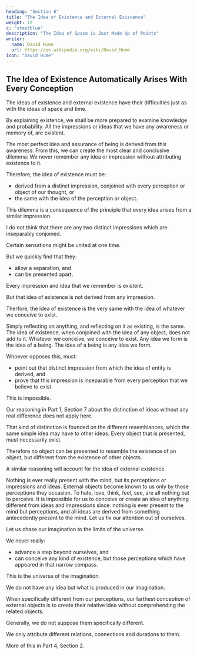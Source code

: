 ```yaml
---
heading: "Section 6"
title: "The Idea of Existence and External Existence"
weight: 12
c: "steelblue"
description: "The Idea of Space is Just Made Up of Points"
writer:
  name: David Hume
  url: https://en.wikipedia.org/wiki/David_Hume
icon: "David Hume"
---
```




## The Idea of Existence Automatically Arises With Every Conception

The ideas of existence and external existence have their difficulties just as with the ideas of space and time.

By explaining existence, we shall be more prepared to examine knowledge and probability.
All the impressions or ideas that we have any awareness or memory of, are existent.

The most perfect idea and assurance of being is derived from this awareness.
From this, we can create the most clear and conclusive dilemma:
We never remember any idea or impression without attributing existence to it.

Therefore, the idea of existence must be:
- derived from a distinct impression, conjoined with every perception or object of our thought, or
- the same with the idea of the perception or object.

This dilemma is a consequence of the principle that every idea arises from a similar impression.

I do not think that there are any two distinct impressions which are inseparably conjoined.

Certain sensations might be united at one time.

But we quickly find that they:
- allow a separation, and
- can be presented apart.

Every impression and idea that we remember is existent.

But that idea of existence is not derived from any impression.

Therfore, the idea of existence is the very same with the idea of whatever we conceive to exist.

Simply reflecting on anything, and reflecting on it as existing, is the same.
The idea of existence, when conjoined with the idea of any object, does not add to it.
Whatever we conceive, we conceive to exist.
Any idea we form is the idea of a being.
The idea of a being is any idea we form.

Whoever opposes this, must:
- point out that distinct impression from which the idea of entity is derived, and
- prove that this impression is inseparable from every perception that we believe to exist.

This is impossible.

Our reasoning in Part 1, Section 7 about the distinction of ideas without any real difference does not apply here.

That kind of distinction is founded on the different resemblances, which the same simple idea may have to other ideas.
Every object that is presented, must necessarily exist.

Therefore no object can be presented to resemble the existence of an object, but different from the existence of other objects.

A similar reasoning will account for the idea of external existence.

Nothing is ever really present with the mind, but its perceptions or impressions and ideas.
External objects become known to us only by those perceptions they occasion.
To hate, love, think, feel, see, are all nothing but to perceive.
It is impossible for us to conceive or create an idea of anything different from ideas and impressions since:
nothing is ever present to the mind but perceptions, and
all ideas are derived from something antecedently present to the mind.
Let us fix our attention out of ourselves.

Let us chase our imagination to the limits of the universe.

We never really:
- advance a step beyond ourselves, and
- can conceive any kind of existence, but those perceptions which have appeared in that narrow compass.

This is the universe of the imagination.

We do not have any idea but what is produced in our imagination.

When specifically different from our perceptions, our farthest conception of external objects is to create their relative idea without comprehending the related objects.

Generally, we do not suppose them specifically different.

We only attribute different relations, connections and durations to them.

More of this in Part 4, Section 2.